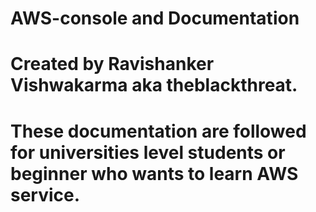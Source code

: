 # AWS-console and Documentation
# Created by  Ravishanker Vishwakarma aka theblackthreat.
# These documentation are followed for universities level students or beginner who wants to learn AWS service.
